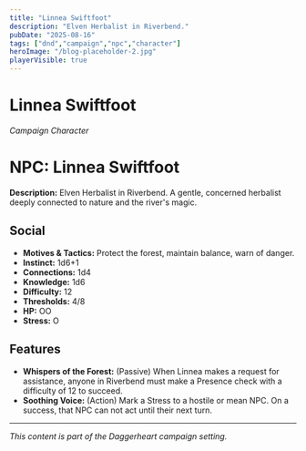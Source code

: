 ```yaml
---
title: "Linnea Swiftfoot"
description: "Elven Herbalist in Riverbend."
pubDate: "2025-08-16"
tags: ["dnd","campaign","npc","character"]
heroImage: "/blog-placeholder-2.jpg"
playerVisible: true
---
```



# Linnea Swiftfoot
*Campaign Character*

# NPC: Linnea Swiftfoot

**Description:** Elven Herbalist in Riverbend. A gentle, concerned herbalist deeply connected to nature and the river's magic.

## Social

*   **Motives & Tactics:** Protect the forest, maintain balance, warn of danger.
*   **Instinct:** 1d6+1
*   **Connections:** 1d4
*   **Knowledge:** 1d6
*   **Difficulty:** 12
*   **Thresholds:** 4/8
*   **HP:** OO
*   **Stress:** O

## Features

*   **Whispers of the Forest:** (Passive) When Linnea makes a request for assistance, anyone in Riverbend must make a Presence check with a difficulty of 12 to succeed.
*   **Soothing Voice:** (Action) Mark a Stress to a hostile or mean NPC. On a success, that NPC can not act until their next turn.

---

*This content is part of the Daggerheart campaign setting.*